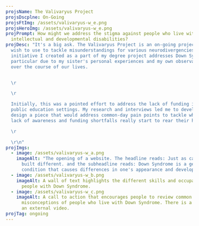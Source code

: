 ```yaml
---
projsName: The Valivaryus Project
projsDscplne: On-Going
projsFtImg: /assets/valivaryus-w_e.png
projsHeroImg: /assets/valivaryus-w_e.png
projPrompt: How might we address the stigma against people who live with
  intellectual and developmental disabilities?
projDesc: "It's a big ask. The Valivaryus Project is an on-going project that I
  wish to use to tackle misunderstandings for various neurodivergencies. The
  initiative I created as a part of my degree project addresses Down Syndrome in
  particular due to my sister's personal experiences and my own observations
  over the course of our lives.


  \r

  \r

  Initially, this was a pointed effort to address the lack of funding in
  public education settings. My research and interviews led me to develop and
  design a piece that would address common-day pain points to tackle where the
  lack of awareness and funding shortfalls really start to rear their heads.\r

  \r

  \r\n"
projImgs:
  - image: /assets/valivaryus-w_a.png
    imageAlt: "The opening of a website. The headline reads: Just as capable, Just
      built different. and the subheadline reads: Down Syndrome is a genetic
      condition that causes differences in one's appearance and development."
  - image: /assets/valivaryus-w_b.png
    imageAlt: A wall of text highlights the different skills and occupations held by
      people with Down Syndrome.
  - image: /assets/valivaryus-w_c.png
    imageAlt: A call to action that encourages people to review common
      misconceptions of people who live with Down Syndrome. There is a link to
      an external video.
projTag: ongoing
---
```

